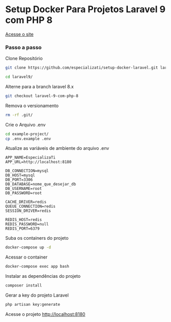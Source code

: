 
# Setup Docker Para Projetos Laravel 9 com PHP 8
[Acesse o site](https://eadlivre.com)

### Passo a passo
Clone Repositório
```sh
git clone https://github.com/especializati/setup-docker-laravel.git laravel9
```

```sh
cd laravel9/
```


Alterne para a branch laravel 8.x
```sh
git checkout laravel-9-com-php-8
```


Remova o versionamento
```sh
rm -rf .git/
```


Crie o Arquivo .env
```sh
cd example-project/
cp .env.example .env
```


Atualize as variáveis de ambiente do arquivo .env
```dosini
APP_NAME=EspecializaTi
APP_URL=http://localhost:8180

DB_CONNECTION=mysql
DB_HOST=mysql
DB_PORT=3306
DB_DATABASE=nome_que_desejar_db
DB_USERNAME=root
DB_PASSWORD=root

CACHE_DRIVER=redis
QUEUE_CONNECTION=redis
SESSION_DRIVER=redis

REDIS_HOST=redis
REDIS_PASSWORD=null
REDIS_PORT=6379
```


Suba os containers do projeto
```sh
docker-compose up -d
```


Acessar o container
```sh
docker-compose exec app bash
```


Instalar as dependências do projeto
```sh
composer install
```


Gerar a key do projeto Laravel
```sh
php artisan key:generate
```


Acesse o projeto
[http://localhost:8180](http://localhost:8180)
